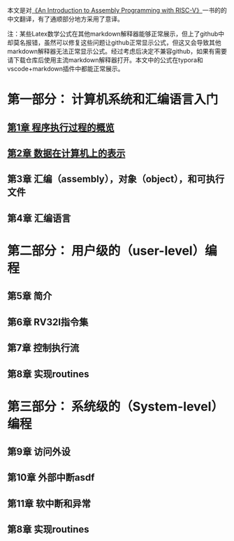 本文是对[《An Introduction to Assembly Programming with RISC-V》](https://riscv-programming.org/book/riscv-book.html)一书的的中文翻译，有了通顺部分地方采用了意译。  

 注：某些Latex数学公式在其他markdown解释器能够正常展示，但上了github中却莫名报错，虽然可以修复这些问题让github正常显示公式，但这又会导致其他markdown解释器无法正常显示公式。经过考虑后决定不兼容github，如果有需要请下载仓库后使用主流markdown解释器打开。本文中的公式在typora和vscode+markdown插件中都能正常展示。


# 第一部分： 计算机系统和汇编语言入门
## [第1章 程序执行过程的概览](./ch1.md)
## [第2章 数据在计算机上的表示](./ch2.md)
## 第3章 汇编（assembly），对象（object），和可执行文件
## 第4章 汇编语言



# 第二部分： 用户级的（user-level）编程
## 第5章 简介
## 第6章 RV32I指令集
## 第7章 控制执行流
## 第8章 实现routines



# 第三部分： 系统级的（System-level）编程 

## 第9章 访问外设

## 第10章 外部中断asdf

## 第11章 软中断和异常

## 第8章 实现routines

